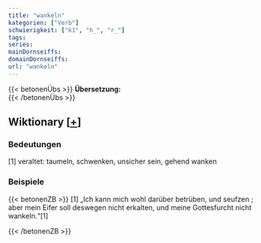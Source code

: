 ```yaml
---
title: "wankeln"
kategorien: ["Verb"]
schwierigkeit: ["k1", "h_", "r_"]
tags:
series:
mainDornseiffs:
domainDornseiffs:
url: "wankeln"
---
```


{{< betonenÜbs >}}
**Übersetzung:**  
{{< /betonenÜbs >}}

## Wiktionary [[+](https://de.wiktionary.org/wiki/wankeln)]

### Bedeutungen
[1] veraltet: taumeln, schwenken, unsicher sein, gehend wanken  

### Beispiele
{{< betonenZB >}}
[1] „Ich kann mich wohl darüber betrüben, und seufzen ; aber mein Eifer soll deswegen nicht erkalten, und meine Gottesfurcht nicht wankeln.“[1]  

{{< /betonenZB >}}

